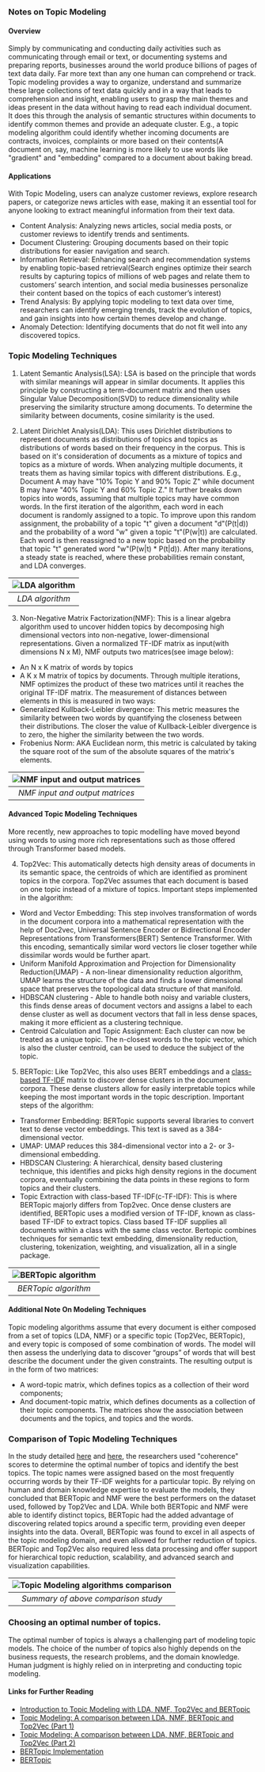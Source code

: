 ### Notes on Topic Modeling

#### Overview
Simply by communicating and conducting daily activities such as communicating through email or text, or documenting systems and preparing reports, businesses around the world produce billions of pages of text data daily. Far more text than any one human can comprehend or track. Topic modeling provides a way to organize, understand and summarize these large collections of text data quickly and in a way that leads to comprehension and insight, enabling users to grasp the main themes and ideas present in the data without having to read each individual document. It does this through the analysis of semantic structures within documents to identify common themes and provide an adequate cluster. E.g., a topic modeling algorithm could identify whether incoming documents are contracts, invoices, complaints or more based on their contents(A document on, say, machine learning is more likely to use words like "gradient" and "embedding" compared to a document about baking bread.

#### Applications
With Topic Modeling, users can analyze customer reviews, explore research papers, or categorize news articles with ease, making it an essential tool for anyone looking to extract meaningful information from their text data.

- Content Analysis: Analyzing news articles, social media posts, or customer reviews to identify trends and sentiments.
- Document Clustering: Grouping documents based on their topic distributions for easier navigation and search.
- Information Retrieval: Enhancing search and recommendation systems by enabling topic-based retrieval(Search engines optimize their search results by capturing topics of millions of web pages and relate them to customers’ search intention, and social media businesses personalize their content based on the topics of each customer’s interest)
- Trend Analysis: By applying topic modeling to text data over time, researchers can identify emerging trends, track the evolution of topics, and gain insights into how certain themes develop and change.
- Anomaly Detection: Identifying documents that do not fit well into any discovered topics.

### Topic Modeling Techniques
1. Latent Semantic Analysis(LSA): LSA is based on the principle that words with similar meanings will appear in similar documents. It applies this principle by constructing a term-document matrix and then uses Singular Value Decomposition(SVD) to reduce dimensionality while preserving the similarity structure among documents. To determine the similarity between documents, cosine similarity is the used. 

2. Latent Dirichlet Analysis(LDA): This uses Dirichlet distributions to represent documents as distributions of topics and topics as distributions of words based on their frequency in the corpus. This is based on it's consideration of documents as a mixture of topics and topics as a mixture of words. When analyzing multiple documents, it treats them as having similar topics with different distributions. E.g., Document A may have "10% Topic Y and 90% Topic Z" while document B may have "40% Topic Y and 60% Topic Z." It further breaks down topics into words, assuming that multiple topics may have common words. In the first iteration of the algorithm, each word in each document is randomly assigned to a topic. To improve upon this random assignment, the probability of a topic "t" given a document "d"(P(t|d)) and the probability of a word "w" given a topic "t"(P(w|t)) are calculated. Each word is then reassigned to a new topic based on the probability that topic "t" generated word "w"(P(w|t) * P(t|d)). After many iterations, a steady state is reached, where these probabilities remain constant, and LDA converges.


| ![LDA algorithm](../images/nlp/lda_working.webp "LDA algorithm") | 
|:--:| 
| *LDA algorithm* |


3. Non-Negative Matrix Factorization(NMF): This is a linear algebra algorithm used to uncover hidden topics by decomposing high dimensional vectors into non-negative, lower-dimensional representations. Given a normalized TF-IDF matrix as input(with dimensions N x M), NMF outputs two matrices(see image below):
- An N x K matrix of words by topics
- A K x M matrix of topics by documents.
Through multiple iterations, NMF optimizes the product of these two matrices until it reaches the original TF-IDF matrix. The measurement of distances between elements in this is measured in two ways:
- Generalized Kullback-Leibler divergence: This metric measures the similarity between two words by quantifying the closeness between their distributions. The closer the value of Kullback-Leibler divergence is to zero, the higher the similarity between the two words.
- Frobenius Norm: AKA Euclidean norm, this metric is calculated by taking the square root of the sum of the absolute squares of the matrix's elements.


| ![NMF input and output matrices](../images/nlp/nmf_matrix_breakdown.webp "NMF input and output matrices") | 
|:--:| 
| *NMF input and output matrices* |

#### Advanced Topic Modeling Techniques
More recently, new approaches to topic modelling have moved beyond using words to using more rich representations such as those offered through Transformer based models.

4. Top2Vec: This automatically detects high density areas of documents in its semantic space, the centroids of which are identified as prominent topics in the corpora. Top2Vec assumes that each document is based on one topic instead of a mixture of topics. Important steps implemented in the algorithm:
- Word and Vector Embedding: This step involves transformation of words in the document corpora into a mathematical representation with the help of Doc2vec, Universal Sentence Encoder or Bidirectional Encoder Representations from Transformers(BERT) Sentence Transformer. With this encoding, semantically similar  word vectors lie closer together while dissimilar words would be further apart.
- Uniform Manifold Approximation and Projection for Dimensionality Reduction(UMAP) - A non-linear dimensionality reduction algorithm, UMAP learns the structure of the data and finds a lower dimensional space that preserves the topological data structure of that manifold.
- HDBSCAN clustering - Able to handle both noisy and variable clusters, this finds dense areas of document vectors and assigns a label to each dense cluster as well as document vectors that fall in less dense spaces, making it more efficient as a clustering technique.
- Centroid Calculation and Topic Assignment: Each cluster can now be treated as a unique topic. The n-closest words to the topic vector, which is also the cluster centroid, can be used to deduce the subject of the topic.

5. BERTopic: Like Top2Vec, this also uses BERT embeddings and a [class-based TF-IDF](../General_Concepts/tf_idf.md) matrix to discover dense clusters in the document corpora. These dense clusters allow for easily interpretable topics while keeping the most important words in the topic description. Important steps of the algorithm:
- Transformer Embedding: BERTopic supports several libraries to convert text to dense vector embeddings. This text is saved as a 384-dimensional vector.
- UMAP: UMAP reduces this 384-dimensional vector into a 2- or 3- dimensional embedding.
- HBDSCAN Clustering: A hierarchical, density based clustering technique, this identifies and picks high density regions in the document corpora, eventually combining the data points in these regions to form topics and their clusters.
- Topic Extraction with class-based TF-IDF(c-TF-IDF): This is where BERTopic majorly differs from Top2vec. Once dense clusters are identified, BERTopic uses a modified version of TF-IDF, known as class-based TF-IDF to extract topics. Class based TF-IDF supplies all documents within a class with the same class vector. 
Bertopic combines techniques for semantic text embedding, dimensionality reduction, clustering, tokenization, weighting, and visualization, all in a single package.


| ![BERTopic algorithm](../images/nlp/bertopic_algorithm.png "BERTopic algorithm") | 
|:--:| 
| *BERTopic algorithm* |


#### Additional Note On Modeling Techniques
Topic modeling algorithms assume that every document is either composed from a set of topics (LDA, NMF) or a specific topic (Top2Vec, BERTopic), and every topic is composed of some combination of words. The model will then assess the underlying data to discover “groups” of words that will best describe the document under the given constraints. The resulting output is in the form of two matrices:
- A word-topic matrix, which defines topics as a collection of their word components;
- And document-topic matrix, which defines documents as a collection of their topic components.
The matrices show the association between documents and the topics, and topics and the words.

### Comparison of Topic Modeling Techniques
In the study detailed [here](https://medium.com/blend360/topic-modelling-a-comparison-between-lda-nmf-bertopic-and-top2vec-part-i-3c16372d51f0) and [here](https://medium.com/@daphycarol/topic-modeling-with-lda-nmf-bertopic-and-top2vec-model-comparison-part-2-f82787f4404c), the researchers used "coherence" scores to determine the optimal number of topics and identify the best topics. The topic names were assigned based on the most frequently occurring words by their TF-IDF weights for a particular topic. By relying on human and domain knowledge expertise to evaluate the models, they concluded that BERTopic and NMF were the best performers on the dataset used, followed by Top2Vec and LDA. While both BERTopic and NMF were able to identify distinct topics, BERTopic had the added advantage of discovering related topics around a specific term, providing even deeper insights into the data. Overall, BERTopic was found to excel in all aspects of the topic modeling domain, and even allowed for further reduction of topics. BERTopic and Top2Vec also required less data processing and offer support for hierarchical topic reduction, scalability, and advanced search and visualization capabilities.


| ![Topic Modeling algorithms comparison](../images/nlp/topic_modeling_algorithms_comparison.webp "Summary of above comparison study") | 
|:--:| 
| *Summary of above comparison study* |

### Choosing an optimal number of topics.
The optimal number of topics is always a challenging part of modeling topic models. The choice of the number of topics also highly depends on the business requests, the research problems, and the domain knowledge. Human judgment is highly relied on in interpreting and conducting topic modeling.


#### Links for Further Reading
- [Introduction to Topic Modeling with LDA, NMF, Top2Vec and BERTopic](https://medium.com/blend360/introduction-to-topic-modelling-with-lda-nmf-top2vec-and-bertopic-ffc3624d44e4)
- [Topic Modeling: A comparison between LDA, NMF, BERTopic and Top2Vec (Part 1)](https://medium.com/blend360/topic-modelling-a-comparison-between-lda-nmf-bertopic-and-top2vec-part-i-3c16372d51f0)
- [Topic Modeling: A comparison between LDA, NMF, BERTopic and Top2Vec (Part 2)](https://medium.com/@daphycarol/topic-modeling-with-lda-nmf-bertopic-and-top2vec-model-comparison-part-2-f82787f4404c)
- [BERTopic Implementation](https://towardsdatascience.com/topic-modeling-with-bert-779f7db187e6)
- [BERTopic](https://towardsdatascience.com/interactive-topic-modeling-with-bertopic-1ea55e7d73d8?sk=03c2168e9e74b6bda2a1f3ed953427e4)

